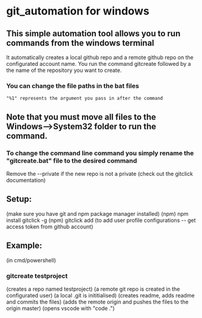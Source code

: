 # git_automation for windows

## This simple automation tool allows you to run commands from the windows terminal 

It automatically creates a local github repo and a remote github repo on the configurated account name.
    You run the command gitcreate followed by a the name of the repository you want to create.

### You can change the file paths in the bat files
    "%1" represents the argument you pass in after the command

## Note that you must move all files to the Windows-->System32 folder to run the command.
### To change the command line command you simply rename the "gitcreate.bat" file to the desired command

Remove the --private if the new repo is not a private (check out the gitclick documentation)

## Setup:
(make sure you have git and npm package manager installed)
(npm) npm install gitclick -g 
(npm) gitclick add (to add user profile configurations -- get access token from github account)

## Example:
(in cmd/powershell)
### gitcreate testproject
(creates a repo named testproject)
(a remote git repo is created in the configurated user)
(a local .git is inititialised)
(creates readme, adds readme and commits the files)
(adds the remote origin and pushes the files to the origin master)
(opens vscode with "code .")
